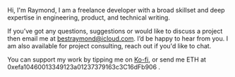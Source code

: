 Hi, I'm Raymond, I am a freelance developer with a broad skillset and deep expertise in engineering, product, and technical writing.  

If you’ve got any questions, suggestions or would like to discuss a project then email me at bestraymond@icloud.com. I’d be happy to hear from you. 
I am also available for project consulting, reach out if you'd like to chat.

You can support my work by tipping me on [Ko-fi](https://ko-fi.com/muyun), or send me ETH at 0xefa10460013349123a01237379163c3C16dFb906  .
